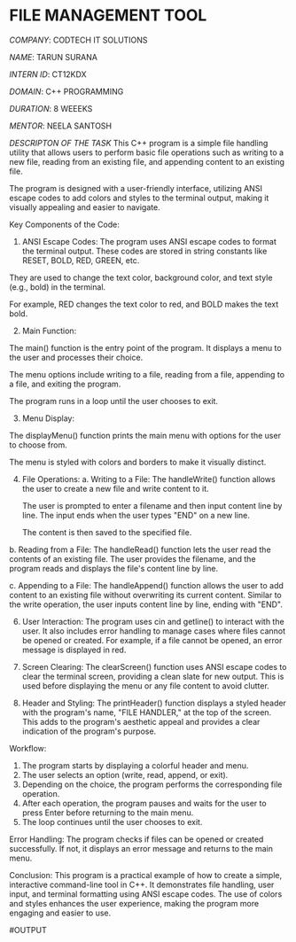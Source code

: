 #  FILE MANAGEMENT TOOL

*COMPANY*: CODTECH IT SOLUTIONS

*NAME*: TARUN SURANA

*INTERN ID*: CT12KDX

*DOMAIN*: C++ PROGRAMMING

*DURATION*: 8 WEEEKS

*MENTOR*: NEELA SANTOSH

*DESCRIPTON OF THE TASK*
This C++ program is a simple file handling utility that allows users to perform basic file operations such as writing to a new file, reading from an existing file, and appending content to an existing file.

The program is designed with a user-friendly interface, utilizing ANSI escape codes to add colors and styles to the terminal output, making it visually appealing and easier to navigate.

Key Components of the Code:
1. ANSI Escape Codes:
The program uses ANSI escape codes to format the terminal output. These codes are stored in string constants like RESET, BOLD, RED, GREEN, etc.

They are used to change the text color, background color, and text style (e.g., bold) in the terminal.

For example, RED changes the text color to red, and BOLD makes the text bold.



2. Main Function:

The main() function is the entry point of the program. It displays a menu to the user and processes their choice.

The menu options include writing to a file, reading from a file, appending to a file, and exiting the program.

The program runs in a loop until the user chooses to exit.



3. Menu Display:

The displayMenu() function prints the main menu with options for the user to choose from.

The menu is styled with colors and borders to make it visually distinct.



4. File Operations:
  a. Writing to a File: The handleWrite() function allows the user to create a new file and write content to it.

    The user is prompted to enter a filename and then input content line by line. The input ends when the user types "END" on a new line.

   The content is then saved to the specified file.

b. Reading from a File: The handleRead() function lets the user read the contents of an existing file.
    The user provides the filename, and the program reads and displays the file's content line by line.

c. Appending to a File: The handleAppend() function allows the user to add content to an existing file without overwriting its current content.
    Similar to the write operation, the user inputs content line by line, ending with "END".

6. User Interaction:
The program uses cin and getline() to interact with the user.
It also includes error handling to manage cases where files cannot be opened or created.
For example, if a file cannot be opened, an error message is displayed in red.

7. Screen Clearing:
The clearScreen() function uses ANSI escape codes to clear the terminal screen, providing a clean slate for new output.
This is used before displaying the menu or any file content to avoid clutter.

8. Header and Styling:
The printHeader() function displays a styled header with the program's name, "FILE HANDLER," at the top of the screen.
This adds to the program's aesthetic appeal and provides a clear indication of the program's purpose.

Workflow:
1. The program starts by displaying a colorful header and menu.
2. The user selects an option (write, read, append, or exit).
3. Depending on the choice, the program performs the corresponding file operation.
4. After each operation, the program pauses and waits for the user to press Enter before returning to the main menu.
5. The loop continues until the user chooses to exit.

Error Handling:
The program checks if files can be opened or created successfully.
If not, it displays an error message and returns to the main menu.

Conclusion:
This program is a practical example of how to create a simple, interactive command-line tool in C++.
It demonstrates file handling, user input, and terminal formatting using ANSI escape codes.
The use of colors and styles enhances the user experience, making the program more engaging and easier to use.

#OUTPUT

